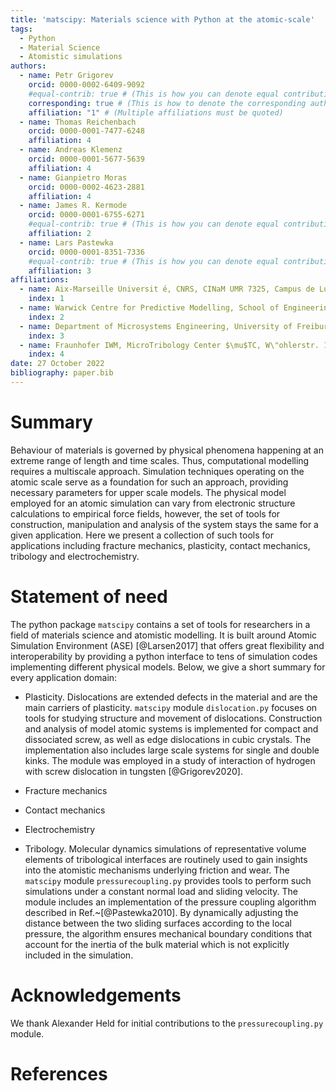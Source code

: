 ```yaml
---
title: 'matscipy: Materials science with Python at the atomic-scale'
tags:
  - Python
  - Material Science
  - Atomistic simulations
authors:
  - name: Petr Grigorev
    orcid: 0000-0002-6409-9092
    #equal-contrib: true # (This is how you can denote equal contributions between multiple authors)
    corresponding: true # (This is how to denote the corresponding author)
    affiliation: "1" # (Multiple affiliations must be quoted)
  - name: Thomas Reichenbach
    orcid: 0000-0001-7477-6248
    affiliation: 4
  - name: Andreas Klemenz
    orcid: 0000-0001-5677-5639
    affiliation: 4
  - name: Gianpietro Moras
    orcid: 0000-0002-4623-2881
    affiliation: 4
  - name: James R. Kermode
    orcid: 0000-0001-6755-6271
    #equal-contrib: true # (This is how you can denote equal contributions between multiple authors)
    affiliation: 2
  - name: Lars Pastewka
    orcid: 0000-0001-8351-7336
    #equal-contrib: true # (This is how you can denote equal contributions between multiple authors)
    affiliation: 3
affiliations:
  - name: Aix-Marseille Universit ́e, CNRS, CINaM UMR 7325, Campus de Luminy, 13288 Marseille, France
    index: 1
  - name: Warwick Centre for Predictive Modelling, School of Engineering, University of Warwick, Coventry CV4 7AL, United Kingdom
    index: 2
  - name: Department of Microsystems Engineering, University of Freiburg, 79110 Freiburg, Germany
    index: 3
  - name: Fraunhofer IWM, MicroTribology Center $\mu$TC, W\"ohlerstr. 11, 79108, Freiburg, Germany
    index: 4
date: 27 October 2022
bibliography: paper.bib
---
```


# Summary

Behaviour of materials is governed by physical phenomena happening at an extreme range of length and time scales. Thus, computational modelling requires a multiscale approach. Simulation techniques operating on the atomic scale serve as a foundation for such an approach, providing necessary parameters for upper scale models. The physical model employed for an atomic simulation can vary from electronic structure calculations to empirical force fields, however, the set of tools for construction, manipulation and analysis of the system stays the same for a given application. Here we present a collection of such tools for applications including fracture mechanics, plasticity, contact mechanics, tribology and electrochemistry. 

# Statement of need

The python package `matscipy` contains a set of tools for researchers in a field of materials science and atomistic modelling. It is built around Atomic Simulation Environment (ASE) [@Larsen2017] that offers great flexibility and interoperability by providing a python interface to tens of simulation codes implementing different physical models. Below, we give a short summary for every application domain:

- Plasticity. Dislocations are extended defects in the material and are the main carriers of plasticity. `matscipy` module `dislocation.py` focuses on tools for studying structure and movement of dislocations. Construction and analysis of model atomic systems is implemented for compact and dissociated screw, as well as edge dislocations in cubic crystals. The implementation also includes large scale systems for single and double kinks. The module was employed in a study of interaction of hydrogen with screw dislocation in tungsten [@Grigorev2020].

- Fracture mechanics
- Contact mechanics
- Electrochemistry
- Tribology. Molecular dynamics simulations of representative volume elements of tribological interfaces are routinely used to gain insights into the atomistic mechanisms underlying friction and wear. The `matscipy` module `pressurecoupling.py` provides tools to perform such simulations under a constant normal load and sliding velocity. The module includes an implementation of the pressure coupling algorithm described in Ref.~[@Pastewka2010]. By dynamically adjusting the distance between the two sliding surfaces according to the local pressure, the algorithm ensures mechanical boundary conditions that account for the inertia of the bulk material which is not explicitly included in the simulation. 

# Acknowledgements
We thank Alexander Held for initial contributions to the `pressurecoupling.py` module.

# References
